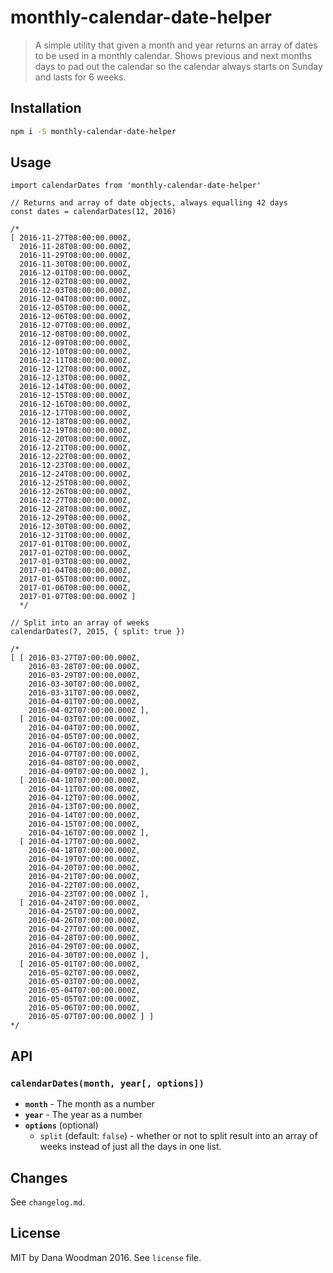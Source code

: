 # monthly-calendar-date-helper

> A simple utility that given a month and year returns an array of dates to be used in a monthly calendar. Shows previous and next months days to pad out the calendar so the calendar always starts on Sunday and lasts for 6 weeks.

## Installation

```bash
npm i -S monthly-calendar-date-helper
```


## Usage

```
import calendarDates from 'monthly-calendar-date-helper'

// Returns and array of date objects, always equalling 42 days
const dates = calendarDates(12, 2016)

/*
[ 2016-11-27T08:00:00.000Z,
  2016-11-28T08:00:00.000Z,
  2016-11-29T08:00:00.000Z,
  2016-11-30T08:00:00.000Z,
  2016-12-01T08:00:00.000Z,
  2016-12-02T08:00:00.000Z,
  2016-12-03T08:00:00.000Z,
  2016-12-04T08:00:00.000Z,
  2016-12-05T08:00:00.000Z,
  2016-12-06T08:00:00.000Z,
  2016-12-07T08:00:00.000Z,
  2016-12-08T08:00:00.000Z,
  2016-12-09T08:00:00.000Z,
  2016-12-10T08:00:00.000Z,
  2016-12-11T08:00:00.000Z,
  2016-12-12T08:00:00.000Z,
  2016-12-13T08:00:00.000Z,
  2016-12-14T08:00:00.000Z,
  2016-12-15T08:00:00.000Z,
  2016-12-16T08:00:00.000Z,
  2016-12-17T08:00:00.000Z,
  2016-12-18T08:00:00.000Z,
  2016-12-19T08:00:00.000Z,
  2016-12-20T08:00:00.000Z,
  2016-12-21T08:00:00.000Z,
  2016-12-22T08:00:00.000Z,
  2016-12-23T08:00:00.000Z,
  2016-12-24T08:00:00.000Z,
  2016-12-25T08:00:00.000Z,
  2016-12-26T08:00:00.000Z,
  2016-12-27T08:00:00.000Z,
  2016-12-28T08:00:00.000Z,
  2016-12-29T08:00:00.000Z,
  2016-12-30T08:00:00.000Z,
  2016-12-31T08:00:00.000Z,
  2017-01-01T08:00:00.000Z,
  2017-01-02T08:00:00.000Z,
  2017-01-03T08:00:00.000Z,
  2017-01-04T08:00:00.000Z,
  2017-01-05T08:00:00.000Z,
  2017-01-06T08:00:00.000Z,
  2017-01-07T08:00:00.000Z ]
  */

// Split into an array of weeks
calendarDates(7, 2015, { split: true })

/*
[ [ 2016-03-27T07:00:00.000Z,
    2016-03-28T07:00:00.000Z,
    2016-03-29T07:00:00.000Z,
    2016-03-30T07:00:00.000Z,
    2016-03-31T07:00:00.000Z,
    2016-04-01T07:00:00.000Z,
    2016-04-02T07:00:00.000Z ],
  [ 2016-04-03T07:00:00.000Z,
    2016-04-04T07:00:00.000Z,
    2016-04-05T07:00:00.000Z,
    2016-04-06T07:00:00.000Z,
    2016-04-07T07:00:00.000Z,
    2016-04-08T07:00:00.000Z,
    2016-04-09T07:00:00.000Z ],
  [ 2016-04-10T07:00:00.000Z,
    2016-04-11T07:00:00.000Z,
    2016-04-12T07:00:00.000Z,
    2016-04-13T07:00:00.000Z,
    2016-04-14T07:00:00.000Z,
    2016-04-15T07:00:00.000Z,
    2016-04-16T07:00:00.000Z ],
  [ 2016-04-17T07:00:00.000Z,
    2016-04-18T07:00:00.000Z,
    2016-04-19T07:00:00.000Z,
    2016-04-20T07:00:00.000Z,
    2016-04-21T07:00:00.000Z,
    2016-04-22T07:00:00.000Z,
    2016-04-23T07:00:00.000Z ],
  [ 2016-04-24T07:00:00.000Z,
    2016-04-25T07:00:00.000Z,
    2016-04-26T07:00:00.000Z,
    2016-04-27T07:00:00.000Z,
    2016-04-28T07:00:00.000Z,
    2016-04-29T07:00:00.000Z,
    2016-04-30T07:00:00.000Z ],
  [ 2016-05-01T07:00:00.000Z,
    2016-05-02T07:00:00.000Z,
    2016-05-03T07:00:00.000Z,
    2016-05-04T07:00:00.000Z,
    2016-05-05T07:00:00.000Z,
    2016-05-06T07:00:00.000Z,
    2016-05-07T07:00:00.000Z ] ]
*/
```


## API

### `calendarDates(month, year[, options])`

- **`month`** - The month as a number
- **`year`** - The year as a number
- **`options`** (optional)
    - `split` (default: `false`) - whether or not to split result into an array of weeks instead of just all the days in one list.


## Changes

See `changelog.md`.


## License

MIT by Dana Woodman 2016. See `license` file.
